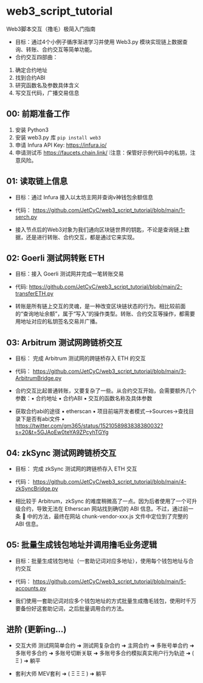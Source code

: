 # web3_script_tutorial

Web3脚本交互（撸毛）极简入门指南

* 目标：通过4个小例子循序渐进学习并使用 Web3.py 模块实现链上数据查询、转账、合约交互等简单功能。
* 合约交互四部曲：
1. 确定合约地址
2. 找到合约ABI
3. 研究函数名及参数具体含义
4. 写交互代码，广播交易信息

## 00: 前期准备工作

1. 安装 Python3
2. 安装 web3.py 库 `pip install web3`
3. 申请 Infura API Key: https://infura.io/
4. 申请测试币 https://faucets.chain.link/
❕注意：保管好示例代码中的私钥，注意风险。

## 01: 读取链上信息

* 目标：通过 Infura 接入以太坊主网并查询v神钱包余额信息
* 代码： https://github.com/JetCyC/web3_script_tutorial/blob/main/1-serch.py

* 接入节点后的Web3对象为我们通向区块链世界的钥匙，不论是查询链上数据，还是进行转账、合约交互，都是通过它来实现。


## 02: Goerli 测试网转账 ETH

* 目标：接入 Goerli 测试网并完成一笔转账交易
* 代码: https://github.com/JetCyC/web3_script_tutorial/blob/main/2-transferETH.py

* 转账是所有链上交互的灵魂，是一种改变区块链状态的行为。相比较前面的“查询地址余额”，属于“写入”的操作类型。转账、合约交互等操作，都需要用地址对应的私钥签名交易并广播。


## 03: Arbitrum 测试网跨链桥交互

* 目标： 完成 Arbitrum 测试网的跨链桥存入 ETH 的交互
* 代码： https://github.com/JetCyC/web3_script_tutorial/blob/main/3-ArbitrumBridge.py

* 合约交互比起普通转账，又要复杂了一些。从合约交互开始，会需要额外几个参数：▪️ 合约地址 ▪️ 合约ABI ▪️ 交互的函数名称及具体参数
* 获取合约abi的途径  ▪️ etherscan ▪️ 项目前端开发者模式—>Sources->查找目录下是否有abi文件 ▪️ https://twitter.com/gm365/status/1521058983838380032?s=20&t=5GJAoEw0teYA9ZPcyhTGYg



## 04: zkSync 测试网跨链桥交互

* 目标： 完成 zkSync 测试网的跨链桥存入 ETH 交互

* 代码： https://github.com/JetCyC/web3_script_tutorial/blob/main/4-zkSyncBridge.py
* 相比较于 Arbitrum，zkSync 的难度稍微高了一点。因为后者使用了一个可升级合约，导致无法在 Etherscan 网站找到确切的 ABI 信息。不过，通过前一条 🧵 中的方法，最终在网站 chunk-vendor-xxx.js 文件中定位到了完整的 ABI 信息。



## 05: 批量生成钱包地址并调用撸毛业务逻辑

* 目标：批量生成钱包地址（一套助记词对应多地址），使用每个钱包地址与合约交互

* 代码： https://github.com/JetCyC/web3_script_tutorial/blob/main/5-accounts.py
* 我们使用一套助记词对应多个钱包地址的方式批量生成撸毛钱包，使用时千万要备份好这套助记词，之后批量调用合约方法。



## 进阶 (更新ing...)

* 交互大师
测试网简单合约 ➜ 测试网复杂合约 ➜ 主网合约 ➜ 多账号单合约 ➜ 多账号多合约 ➜ 多账号切断关联 ➜ 多账号多合约模拟真实用户行为轨迹 ➜ ( Ξ ) ➜ 躺平

* 套利大师
MEV套利 ➜ ( Ξ Ξ Ξ ) ➜ 躺平
